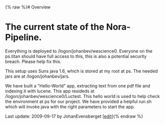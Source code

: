 {% raw %}# Overview

# The current state of the Nora-Pipeline.

Everything is deployed to /logon/johanbev/wescience0. Everyone on the
ps.titan should have full access to this, this is also a potential
security breach. Please help fix this.

This setup uses Suns java 1.6, which is stored at my root at ps. The
needed jars are at /logon/johanbev/jars.

We have built a "Hello-World" app, extracting text from one pdf file and
indexing it with lucene. This app resideds at
/logon/johanbev/wescience0/Luctest. This hello world is used to help
check the environment at ps for our project. We have provided a helpful
run.sh which will invoke java with the right parameters to start the
app.

Last update: 2009-09-17 by JohanEvensberget [[edit](https://github.com/delph-in/docs/wiki/NoraLucene/_edit)]{% endraw %}